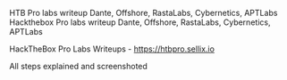 HTB Pro labs writeup Dante, Offshore, RastaLabs, Cybernetics, APTLabs\
Hackthebox Pro labs writeup Dante, Offshore, RastaLabs, Cybernetics, APTLabs


HackTheBox Pro Labs Writeups - https://htbpro.sellix.io


All steps explained and screenshoted
